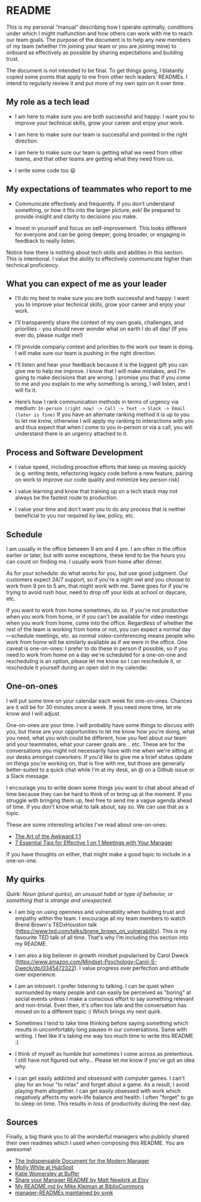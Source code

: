 # README
This is my personal “manual” describing how I operate optimally, conditions under which I might malfunction and how others can work with me to reach our team goals. The purpose of the document is to help any new members of my team (whether I’m joining your team or you are joining mine) to onboard as effectively as possible by sharing expectations and building trust.

The document is not intended to be final. To get things going, I blatantly copied some points that apply to me from other tech leaders’ READMEs. I intend to regularly review it and put more of my own spin on it over time.


## My role as a tech lead
  * I am here to make sure you are both successful and happy: I want you to improve your technical skills, grow your career and enjoy your work.
  
  * I am here to make sure our team is successful and pointed in the right direction.
  
  * I am here to make sure our team is getting what we need from other teams, and that other teams are getting what they need from us.
  
  * I write some code too 😃

## My expectations of teammates who report to me
  * Communicate effectively and frequently. If you don’t understand something, or how it fits into the larger picture, ask! Be prepared to provide insight and clarity to decisions you make.

  * Invest in yourself and focus on self-improvement. This looks different for everyone and can be going deeper, going broader, or engaging in feedback to really listen.

Notice how there is nothing about tech skills and abilities in this section. This is intentional. I value the ability to effectively communicate higher than technical proficiency.

## What you can expect of me as your leader
  * I'll do my best to make sure you are both successful and happy: I want you to improve your technical skills, grow your career and enjoy your work.

  * I’ll transparently share the context of my own goals, challenges, and priorities - you should never wonder what on earth I do all day! (If you ever do, please nudge me!)

  * I’ll provide company context and priorities to the work our team is doing. I will make sure our team is pushing in the right direction.

  * I’ll listen and hear your feedback because it is the biggest gift you can give me to help me improve. I know that I will make mistakes, and I'm going to make decisions that are wrong. I promise you that if you come to me and you explain to me why something is wrong, I will listen, and I will fix it.

  * Here’s how I rank communication methods in terms of urgency via medium: ```In-person (right now) -> Call -> Text -> Slack -> Email (later is fine)``` If you have an alternate ranking method it is up to you to let me know, otherwise I will apply my ranking to interactions with you and thus expect that when I come to you in-person or via a call, you will understand there is an urgency attached to it.

## Process and Software Development
  * I value speed, including proactive efforts that keep us moving quickly (e.g. writing tests, refactoring legacy code before a new feature, pairing on work to improve our code quality and minimize key person risk)

  * I value learning and know that training up on a tech stack may not always be the fastest route to production.

  * I value your time and don’t want you to do any process that is neither beneficial to you nor required by law, policy, etc.
  
## Schedule

I am usually in the office between 9 am and 4 pm. I am often in the office earlier or later, but with some exceptions, these tend to be the hours you can count on finding me. I usually work from home after dinner.

As for your schedule: do what works for you, but use good judgment. Our customers expect 24/7 support, so if you're a night owl and you choose to work from 9 pm to 5 am, that might work with me. Same goes for if you're trying to avoid rush hour, need to drop off your kids at school or daycare, etc.

If you want to work from home sometimes, do so. If you're not productive when you work from home, or if you can't be available for video meetings when you work from home, come into the office. Regardless of whether the rest of the team is working from home or not, you can expect a normal day—schedule meetings, etc. as normal video-conferencing means people who work from home will be similarly available as if we were in the office. One caveat is one-on-ones: I prefer to do these in person if possible, so if you need to work from home on a day we're scheduled for a one-on-one and rescheduling is an option, please let me know so I can reschedule it, or reschedule it yourself during an open slot in my calendar.

## One-on-ones
I will put some time on your calendar each week for one-on-ones. Chances are it will be for 30 minutes once a week. If you need more time, let me know and I will adjust.

One-on-ones are your time. I will probably have some things to discuss with you, but these are your opportunities to let me know how you're doing, what you need, what you wish could be different, how you feel about our team and your teammates, what your career goals are... etc. These are for the conversations you might not necessarily have with me when we're sitting at our desks amongst coworkers. If you'd like to give me a brief status update on things you're working on, that is fine with me, but those are generally better-suited to a quick chat while I'm at my desk, an @ on a Github issue or a Slack message.

I encourage you to write down some things you want to chat about ahead of time because they can be hard to think of or bring up at the moment. If you struggle with bringing them up, feel free to send me a vague agenda ahead of time. If you don't know what to talk about, say so. We can use that as a topic.

These are some interesting articles I've read about one-on-ones:
  * [The Art of the Awkward 1:1](https://medium.com/@mrabkin/the-art-of-the-awkward-1-1-f4e1dcbd1c5c)
  * [7 Essential Tips for Effective 1 on 1 Meetings with Your Manager](https://getlighthouse.com/blog/effective-1-on-1-meetings/)

If you have thoughts on either, that might make a good topic to include in a one-on-one.

## My quirks
_Quirk: Noun (plural quirks), an unusual habit or type of behavior, or something that is strange and unexpected._

  * I am big on using openness and vulnerability when building trust and empathy within the team. I encourage all my team members to watch Brené Brown's TEDxHouston talk (https://www.ted.com/talks/brene_brown_on_vulnerability). This is my favourite TED talk of all time. That's why I'm including this section into my README.

  * I am also a big believer in growth mindset popularised by Carol Dweck (https://www.amazon.com/Mindset-Psychology-Carol-S-Dweck/dp/0345472322). I value progress over perfection and attitude over experience.

  * I am an introvert. I prefer listening to talking. I can be quiet when surrounded by many people and can easily be perceived as "boring" at social events unless I make a conscious effort to say something relevant and non-trivial. Even then, it's often too late and the conversation has moved on to a different topic :) Which brings my next quirk.

  * Sometimes I tend to take time thinking before saying something which results in uncomfortably long pauses in our conversations. Same with writing. I feel like it's taking me way too much time to write this README :)

  * I think of myself as humble but sometimes I come across as pretentious. I still have not figured out why… Please let me know if you've got an idea why.

  * I can get easily addicted and obsessed with computer games. I can't play for an hour "to relax" and forget about a game. As a result, I avoid playing them altogether.
I can get easily obsessed with work which negatively affects my work-life balance and health. I often "forget" to go to sleep on time. This results in loss of productivity during the next day.  
    
## Sources
Finally, a big thank you to all the wonderful managers who publicly shared their own readmes which I used when composing this README. You are awesome!

  * [The Indispensable Document for the Modern Manager](http://firstround.com/review/the-indispensable-document-for-the-modern-manager/)
  * [Molly White at HubSpot](https://github.com/molly/manager-README)
  * [Katie Womersley at Buffer](https://github.com/KatieLo/README)
  * [Share your Manager README by Matt Newkirk at Etsy](https://matthewnewkirk.com/2017/09/20/share-your-manager-readme/)
  * [My README.md by Mike Kleiman at BiblioCommons](https://medium.com/@mikekleiman/my-readme-md-35bd0197a5c5)
  * [manager-READMEs maintained by svnk](https://svnk.github.io/manager-READMEs/)


